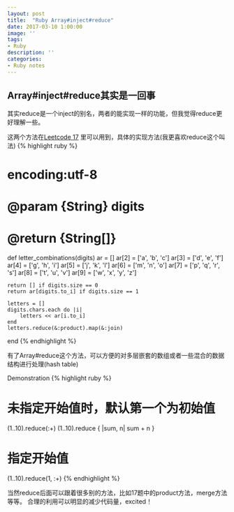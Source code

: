 ```yaml
---
layout: post
title:  "Ruby Array#inject#reduce"
date: 2017-03-10 1:00:00
image: ''
tags:
- Ruby
description: ''
categories:
- Ruby notes
---
```


**Array#inject#reduce其实是一回事**
---

其实reduce是一个inject的别名，两者的能实现一样的功能，但我觉得reduce更好理解一些。 

这两个方法在[Leetcode 17](https://leetcode.com/problems/letter-combinations-of-a-phone-number/)
里可以用到，具体的实现方法(我更喜欢reduce这个叫法)
{% highlight ruby %}
# encoding:utf-8
# @param {String} digits
# @return {String[]}
def letter_combinations(digits)
    ar = []
    ar[2] = ['a', 'b', 'c']
    ar[3] = ['d', 'e', 'f']
    ar[4] = ['g', 'h', 'i']
    ar[5] = ['j', 'k', 'l']
    ar[6] = ['m', 'n', 'o']
    ar[7] = ['p', 'q', 'r', 's']
    ar[8] = ['t', 'u', 'v']
    ar[9] = ['w', 'x', 'y', 'z']

    return [] if digits.size == 0
    return ar[digits.to_i] if digits.size == 1

    letters = []
    digits.chars.each do |i|
        letters << ar[i.to_i]
    end
    letters.reduce(&:product).map(&:join)
end
{% endhighlight %}

有了Array#reduce这个方法，可以方便的对多层嵌套的数组或者一些混合的数据结构进行处理(hash table)

Demonstration
{% highlight ruby %}
# 未指定开始值时，默认第一个为初始值
(1..10).reduce(:+)
(1..10).reduce { |sum, n| sum + n }

# 指定开始值
(1..10).reduce(1, :+)
{% endhighlight %}

当然reduce后面可以跟着很多别的方法，比如17题中的product方法，merge方法等等。
合理的利用可以明显的减少代码量，excited！
